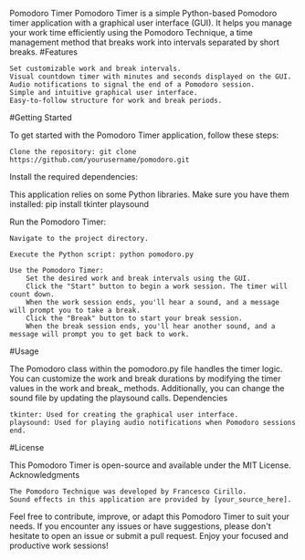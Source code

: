 Pomodoro Timer
Pomodoro Timer is a simple Python-based Pomodoro timer application with a graphical user interface (GUI). It helps you manage your work time efficiently using the Pomodoro Technique, a time management method that breaks work into intervals separated by short breaks.
#Features

    Set customizable work and break intervals.
    Visual countdown timer with minutes and seconds displayed on the GUI.
    Audio notifications to signal the end of a Pomodoro session.
    Simple and intuitive graphical user interface.
    Easy-to-follow structure for work and break periods.

#Getting Started

To get started with the Pomodoro Timer application, follow these steps:

    Clone the repository: git clone https://github.com/yourusername/pomodoro.git

Install the required dependencies:

This application relies on some Python libraries. Make sure you have them installed: pip install tkinter playsound

Run the Pomodoro Timer:

    Navigate to the project directory.

    Execute the Python script: python pomodoro.py

    Use the Pomodoro Timer:
        Set the desired work and break intervals using the GUI.
        Click the "Start" button to begin a work session. The timer will count down.
        When the work session ends, you'll hear a sound, and a message will prompt you to take a break.
        Click the "Break" button to start your break session.
        When the break session ends, you'll hear another sound, and a message will prompt you to get back to work.

#Usage

The Pomodoro class within the pomodoro.py file handles the timer logic. You can customize the work and break durations by modifying the timer values in the work and break_ methods. Additionally, you can change the sound file by updating the playsound calls.
Dependencies

    tkinter: Used for creating the graphical user interface.
    playsound: Used for playing audio notifications when Pomodoro sessions end.

#License

This Pomodoro Timer is open-source and available under the MIT License.
Acknowledgments

    The Pomodoro Technique was developed by Francesco Cirillo.
    Sound effects in this application are provided by [your_source_here].

Feel free to contribute, improve, or adapt this Pomodoro Timer to suit your needs. If you encounter any issues or have suggestions, please don't hesitate to open an issue or submit a pull request. Enjoy your focused and productive work sessions!
